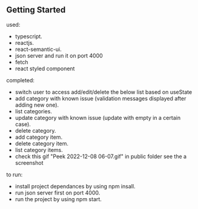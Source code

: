 ## Getting Started


used:

- typescript.
- reactjs.
- react-semantic-ui.
- json server and run it on port 4000
- fetch
- react styled component

completed:

- switch user to access add/edit/delete the below list based on useState
- add category with known issue (validation messages displayed after adding new one).
- list categories.
- update category with known issue (update with empty in a certain case).
- delete category.
- add category item.
- delete category item.
- list category items.
- check this gif "Peek 2022-12-08 06-07.gif" in public folder see the a screenshot 

to run:

- install project dependances by using npm insall.
- run json server first on port 4000.
- run the project by using npm start.


